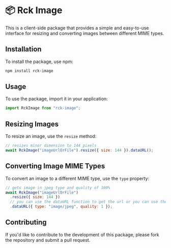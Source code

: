 # :package: Rck Image

This is a client-side package that provides a simple and easy-to-use interface for resizing and converting images between different MIME types.

## Installation

To install the package, use npm:

```bash
npm install rck-image
```

## Usage

To use the package, import it in your application:

```javascript
import RckImage from "rck-image";
```

## Resizing Images

To resize an image, use the `resize` method:

```javascript
// resizes minor dimension to 144 pixels
await RckImage("imageUrlOrFile").resize({ size: 144 }).dataURL();
```

## Converting Image MIME Types

To convert an image to a different MIME type, use the `type` property:

```javascript
// gets image in jpeg type and quality of 100%
await RckImage("imageUrlOrFile")
  .resize({ size: 144 })
  // you can use the dataURL function to get the url or you can use the file function to get the File instance
  .dataURL({ type: "image/jpeg", quality: 1 });
```

## Contributing

If you'd like to contribute to the development of this package, please fork the repository and submit a pull request.